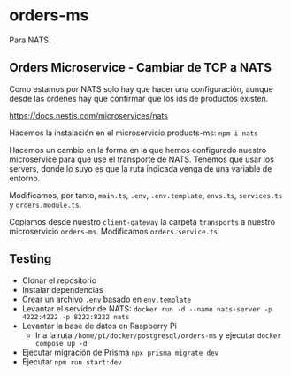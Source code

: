 # orders-ms

Para NATS.

## Orders Microservice - Cambiar de TCP a NATS

Como estamos por NATS solo hay que hacer una configuración, aunque desde las órdenes hay que confirmar que los ids de productos existen.

https://docs.nestjs.com/microservices/nats

Hacemos la instalación en el microservicio products-ms: `npm i nats`

Hacemos un cambio en la forma en la que hemos configurado nuestro microservice para que use el transporte de NATS. Tenemos que usar los servers, donde lo suyo es que la ruta indicada venga de una variable de entorno.

Modificamos, por tanto, `main.ts`, `.env`, `.env.template`, `envs.ts`, `services.ts` y `orders.module.ts`.

Copiamos desde nuestro `client-gateway` la carpeta `transports` a nuestro microservicio `orders-ms`. Modificamos `orders.service.ts`

## Testing

- Clonar el repositorio
- Instalar dependencias
- Crear un archivo `.env` basado en `env.template`
- Levantar el servidor de NATS: `docker run -d --name nats-server -p 4222:4222 -p 8222:8222 nats`
- Levantar la base de datos en Raspberry Pi
  - Ir a la ruta `/home/pi/docker/postgresql/orders-ms` y ejecutar `docker compose up -d`
- Ejecutar migración de Prisma `npx prisma migrate dev`
- Ejecutar `npm run start:dev`
